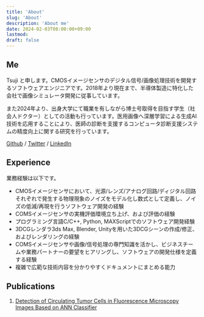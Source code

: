 ```yaml
---
title: 'About'
slug: 'About'
description: 'About me'
date: 2024-02-03T08:00:00+09:00
lastmod: 
draft: false
---
```


## Me

Tsuji と申します。CMOSイメージセンサのデジタル信号/画像処理技術を開発するソフトウェアエンジニアです。2018年より現在まで、半導体製造に特化した会社で画像シミュレータ開発に従事しています。

また2024年より、出身大学にて職業を有しながら博士号取得を目指す学生（社会人ドクター）としての活動も行っています。医用画像へ深層学習による生成AI技術を応用することにより、医師の診断を支援するコンピュータ診断支援システムの精度向上に関する研究を行っています。

[Github](https://github.com/kktsuji) / [Twitter](https://twitter.com/kktsujix) / [LinkedIn](https://www.linkedin.com/in/kktsuji/)

## Experience

業務経験は以下です。

* CMOSイメージセンサにおいて、光源/レンズ/アナログ回路/ディジタル回路それぞれで発生する物理現象のノイズをモデル化し数式として定義し、ノイズの低減/再現を行うソフトウェア開発の経験
* COMSイメージセンサの実機評価環境立ち上げ、および評価の経験
* プログラミング言語C/C++, Python, MAXScriptでのソフトウェア開発経験
* 3DCGレンダラ3ds Max, Blender, Unityを用いた3DCGシーンの作成/修正、およびレンダリングの経験
* COMSイメージセンサや画像/信号処理の専門知識を活かし、ビジネスチームや業務パートナーの要望をヒアリングし、ソフトウェアの開発仕様を定義する経験
* 複雑で広範な技術内容を分かりやすくドキュメントにまとめる能力

## Publications

1. [Detection of Circulating Tumor Cells in Fluorescence Microscopy Images Based on ANN Classifier](https://link.springer.com/article/10.1007/s11036-018-1121-0)

